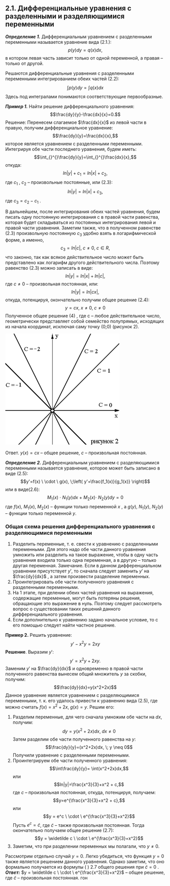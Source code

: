 ## 2.1. Дифференциальные уравнения с разделенными и разделяющимися переменными

_**Определение 1.**_ Дифференциальным уравнением с разделенными переменными называется уравнение вида (2.1.):
$$p(y)dy=q(x)dx,$$
в котором левая часть зависит только от одной переменной, а правая – только от другой.

Решаются дифференциальные уравнения с разделенными переменными интегрированием обеих частей (2.2):
$$\int_{}^{}p(y)dy=\int_{}^{}q(x)dx$$
Здесь под интегралами понимаются соответствующие первообразные.

_**Пример 1.**_ Найти решение дифференциального уравнения:
$$\frac{dy}{y}-\frac{dx}{x}=0.$$
Решение: Перенесем слагаемое $\frac{dx}{x}$ из левой части в правую, получим дифференциальное уравнение:
$$\frac{dy}{y}=\frac{dx}{x},$$
которое является уравнением с разделенными переменными. Интегрируя обе части последнего уравнения, будем иметь:
$$\int_{}^{}\frac{dy}{y}=\int_{}^{}\frac{dx}{x},$$
откуда:
$$ln|y|+c_1=ln|x|+c_2,$$
где $c_1$ , $c_2$ – произвольные постоянные, или (2.3):
$$ln|y|=ln|x|+c_3,$$
где $c_3=c_2-c_1$ .

В дальнейшем, после интегрирования обеих частей уравнения, будем писать одну постоянную интегрирования c в правой части равенства, которая будет складываться из постоянных интегрирования левой и правой части уравнения. Заметим также, что в полученном равенстве (2.3) произвольную постоянную $c_3$ удобно взять в логарифмической форме, а именно,
$$c_3=ln|c|,\;c \neq 0,\;c \in R,$$
что законно, так как всякое действительное число может быть представлено как логарифм другого действительного числа. Поэтому равенство (2.3) можно записать в виде:
$$ln|y|=ln|x|+ln|c|,$$
где $c \neq 0$ – произвольная постоянная, или:
$$ln|y|=ln|cx|,$$
откуда, потенцируя, окончательно получим общее решение (2.4):
$$y=cx,\;x \neq 0,\;c\neq0$$
Полученное общее решение (4) , где c – любое действительное число, геометрически представляет собой семейство полупрямых, исходящих из начала координат, исключая саму точку (0;0) (рисунок 2).

![](png/3.png#center)

Ответ. $y(x)=cx$ – общее решение, $с$ – произвольная постоянная.

_**Определение 2.**_ Дифференциальным уравнением с разделяющимися переменными называется уравнение, которое может быть записано в виде (2.5):
$$y'=f(x) \ \cdot \ g(x), \;\left( y'=\frac{f_1(x)}{g_1(x)} \right)$$
или в виде(2.6):
$$M_1(x)\ \cdot \ N_1(y)dx\ + \ M_2(x) \cdot \ N_2(y)dy=0$$
где $f(x)$, $M_1(x)$, $M_2(x)$ – функции только переменной $x$ , а $g(y)$, $N_1(y)$, $N_2(y)$ – функции только переменной $y$.

### Общая схема решения дифференциального уравнения с разделяющимися переменными
1) Разделить переменные, т. е. свести к уравнению с разделенными переменными. Для этого надо обе части данного уравнения умножить или разделить на такое выражение, чтобы в одну часть уравнения входила только одна переменная, а в другую – только другая переменная. Замечание. Если в данном дифференциальном уравнении присутствует $y'$, то сначала следует заменить $y'$ на $\frac{dy}{dx}$ , а затем произвести разделение переменных.
2) Проинтегрировать обе части полученного уравнения с разделенными переменными.
3) На 1 этапе, при делении обеих частей уравнения на выражения, содержащие переменные, могут быть потеряны решения, обращающие это выражение в нуль. Поэтому следует рассмотреть вопрос о существовании таких решений данного дифференциального уравнения.
4) Если дополнительно к уравнению задано начальное условие, то с его помощью следует найти частное решение.

**Пример 2.** Решить уравнение:
$$y' -x^2y = 2xy$$
**Решение**. Выразим $y'$:
$$y'=x^2y+2xy.$$
Заменим $y'$ на $\frac{dy}{dx}$ и одновременно в правой части полученного равенства вынесем общий множитель $y$ за скобки, получим:
$$\frac{dy}{dx}=y(x^2+2x)$$
Данное уравнение является уравнением с разделяющимися переменными, т. к. его удалось привести к уравнению вида (2.5), где можно считать $f(x)=x^2 + 2x, \; g(x)=y$.
Решим его:
1) Разделим переменные, для чего сначала умножим обе части на $dx$, получим:
$$dy=y(x^2+2x)dx, \; dx \neq 0$$
Затем разделим обе части полученного равенства на $y$:
$$\frac{dy}{y}=(x^2+2x)dx, \; y \neq 0$$
Получили уравнение с разделенными переменными.
2) Проинтегрируем обе части полученного уравнения:
$$\int\frac{dy}{y}= \int(x^2+2x)dx,$$
или
$$ln|y|=\frac{x^3}{3}+x^2 + c,$$
где $c$ – произвольная постоянная, откуда, потенцируя, получаем:
$$y=e^{\frac{x^3}{3}+x^2 + c},$$
или
$$y = e^c \ \cdot \ e^{\frac{x^3}{3}+x^2}$$
Пусть $e^c = \widetilde c$, где $\widetilde c$  – также произвольная постоянная. Тогда окончательно получаем общее решение (2.7):
$$y = \widetilde c \ \cdot \ e^{\frac{x^3}{3}+x^2}$$
3) Заметим, что при разделении переменных мы полагали, что $y ≠ 0$.

Рассмотрим отдельно случай $y = 0$. Легко убедиться, что функция $y = 0$ также является решением данного уравнения. Однако заметим, что оно формально получается из формулы ( ) 2.7 общего решения при $\widetilde c = 0$ .
**_Ответ:_** $y = \widetilde c \ \cdot \ e^{\frac{x^3}{3}+x^2}$ – общее решение, где $\widetilde c$ – произвольная постоянная.
гон
